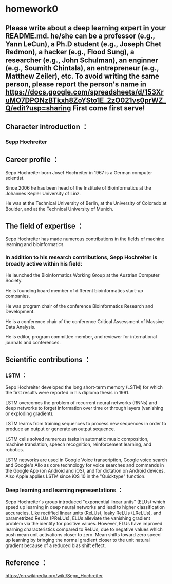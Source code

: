 # homework0
Please write about a deep learning expert in your README.md.
he/she can be a professor (e.g., Yann LeCun), a Ph.D student (e.g., Joseph Chet Redmon), a hacker (e.g., Flood Sung), a researcher (e.g., John Schulman), an enginner (e.g., Soumith Chintala), an entrepreneur (e.g., Matthew Zeiler), etc.
To avoid writing the same person, please report the person's name in  
https://docs.google.com/spreadsheets/d/153XruMO7DPONzBTkxh8ZoYSto1E_2zO021vs0prWZ_Q/edit?usp=sharing
First come first serve!
-------
## Character introduction ：
### Sepp Hochreiter
## Career profile ：
Sepp Hochreiter born Josef Hochreiter in 1967 is a German computer scientist.

Since 2006 he has been head of the Institute of Bioinformatics at the Johannes Kepler University of Linz.

He was at the Technical University of Berlin, at the University of Colorado at Boulder, and at the Technical University of Munich.

## The field of expertise ：
Sepp Hochreiter has made numerous contributions in the fields of machine learning and bioinformatics.

### In addition to his research contributions, Sepp Hochreiter is broadly active within his field:

He launched the Bioinformatics Working Group at the Austrian Computer Society.

He is founding board member of different bioinformatics start-up companies.

He was program chair of the conference Bioinformatics Research and Development.

He is a conference chair of the conference Critical Assessment of Massive Data Analysis.

He is editor, program committee member, and reviewer for international journals and conferences.

## Scientific contributions ：
### LSTM ：
Sepp Hochreiter developed the long short-term memory (LSTM) for which the first results were reported in his diploma thesis in 1991.

LSTM overcomes the problem of recurrent neural networks (RNNs) and deep networks to forget information over time or through layers (vanishing or exploding gradient).

LSTM learns from training sequences to process new sequences in order to produce an output or generate an output sequence.

LSTM cells solved numerous tasks in automatic music composition, machine translation, speech recognition, reinforcement learning, and robotics.

LSTM networks are used in Google Voice transcription, Google voice search and Google's Allo as core technology for voice searches and commands in the Google App (on Android and iOS), and for dictation on Android devices. Also Apple applies LSTM since iOS 10 in the "Quicktype" function.

### Deep learning and learning representations ：
Sepp Hochreiter's group introduced "exponential linear units" (ELUs) which speed up learning in deep neural networks and lead to higher classification accuracies. Like rectified linear units (ReLUs), leaky ReLUs (LReLUs), and parametrized ReLUs (PReLUs), ELUs alleviate the vanishing gradient problem via the identity for positive values. However, ELUs have improved learning characteristics compared to ReLUs, due to negative values which push mean unit activations closer to zero. Mean shifts toward zero speed up learning by bringing the normal gradient closer to the unit natural gradient because of a reduced bias shift effect.

## Reference ：
https://en.wikipedia.org/wiki/Sepp_Hochreiter
